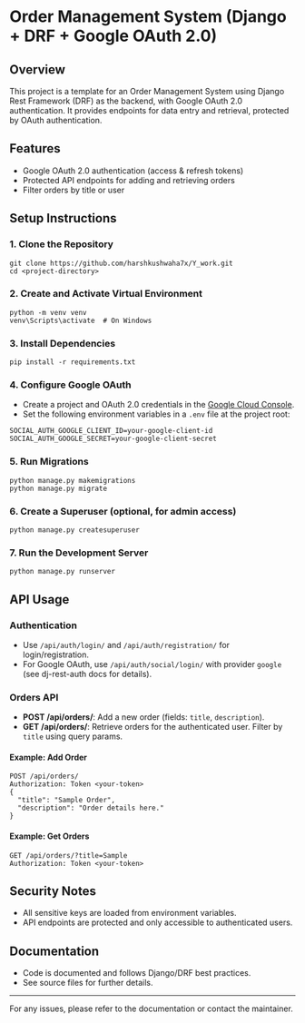 # Order Management System (Django + DRF + Google OAuth 2.0)

## Overview
This project is a template for an Order Management System using Django Rest Framework (DRF) as the backend, with Google OAuth 2.0 authentication. It provides endpoints for data entry and retrieval, protected by OAuth authentication.

## Features
- Google OAuth 2.0 authentication (access & refresh tokens)
- Protected API endpoints for adding and retrieving orders
- Filter orders by title or user

## Setup Instructions

### 1. Clone the Repository
```
git clone https://github.com/harshkushwaha7x/Y_work.git
cd <project-directory>
```

### 2. Create and Activate Virtual Environment
```
python -m venv venv
venv\Scripts\activate  # On Windows
```

### 3. Install Dependencies
```
pip install -r requirements.txt
```

### 4. Configure Google OAuth
- Create a project and OAuth 2.0 credentials in the [Google Cloud Console](https://console.developers.google.com/).
- Set the following environment variables in a `.env` file at the project root:
```
SOCIAL_AUTH_GOOGLE_CLIENT_ID=your-google-client-id
SOCIAL_AUTH_GOOGLE_SECRET=your-google-client-secret
```

### 5. Run Migrations
```
python manage.py makemigrations
python manage.py migrate
```

### 6. Create a Superuser (optional, for admin access)
```
python manage.py createsuperuser
```

### 7. Run the Development Server
```
python manage.py runserver
```

## API Usage

### Authentication
- Use `/api/auth/login/` and `/api/auth/registration/` for login/registration.
- For Google OAuth, use `/api/auth/social/login/` with provider `google` (see dj-rest-auth docs for details).

### Orders API
- **POST /api/orders/**: Add a new order (fields: `title`, `description`).
- **GET /api/orders/**: Retrieve orders for the authenticated user. Filter by `title` using query params.

#### Example: Add Order
```
POST /api/orders/
Authorization: Token <your-token>
{
  "title": "Sample Order",
  "description": "Order details here."
}
```

#### Example: Get Orders
```
GET /api/orders/?title=Sample
Authorization: Token <your-token>
```

## Security Notes
- All sensitive keys are loaded from environment variables.
- API endpoints are protected and only accessible to authenticated users.

## Documentation
- Code is documented and follows Django/DRF best practices.
- See source files for further details.

---

For any issues, please refer to the documentation or contact the maintainer. 
